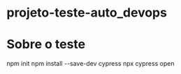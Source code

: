 # projeto-teste-auto_devops

# Sobre o teste

npm init
npm install --save-dev cypress
npx cypress open
